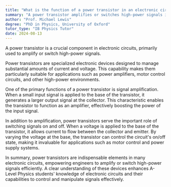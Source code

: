 ```yaml
---
title: "What is the function of a power transistor in an electronic circuit?"
summary: "A power transistor amplifies or switches high-power signals in electronic circuits, playing a crucial role in managing electrical energy in various applications."
author: "Prof. Michael Lewis"
degree: "PhD in Physics, University of Oxford"
tutor_type: "IB Physics Tutor"
date: 2024-08-13
---
```


A power transistor is a crucial component in electronic circuits, primarily used to amplify or switch high-power signals.

Power transistors are specialized electronic devices designed to manage substantial amounts of current and voltage. This capability makes them particularly suitable for applications such as power amplifiers, motor control circuits, and other high-power environments.

One of the primary functions of a power transistor is signal amplification. When a small input signal is applied to the base of the transistor, it generates a larger output signal at the collector. This characteristic enables the transistor to function as an amplifier, effectively boosting the power of the input signal.

In addition to amplification, power transistors serve the important role of switching signals on and off. When a voltage is applied to the base of the transistor, it allows current to flow between the collector and emitter. By varying the voltage at the base, the transistor can control the circuit's on/off state, making it invaluable for applications such as motor control and power supply systems.

In summary, power transistors are indispensable elements in many electronic circuits, empowering engineers to amplify or switch high-power signals efficiently. A clear understanding of these devices enhances A-Level Physics students' knowledge of electronic circuits and their capabilities to control and manipulate signals effectively.
    